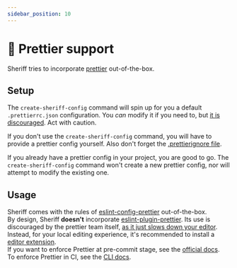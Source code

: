 ```yaml
---
sidebar_position: 10
---
```


# 💅 Prettier support

Sheriff tries to incorporate [prettier](https://prettier.io/) out-of-the-box.

## Setup

The `create-sheriff-config` command will spin up for you a default `.prettierrc.json` configuration. You _can_ modify it if you need to, but [it is discouraged](https://prettier.io/docs/en/option-philosophy.html). Act with caution.

If you don't use the `create-sheriff-config` command, you will have to provide a prettier config yourself. Also don't forget the [.prettierignore file](https://prettier.io/docs/en/ignore.html).

If you already have a prettier config in your project, you are good to go. The `create-sheriff-config` command won't create a new prettier config, nor will attempt to modify the existing one.

## Usage

Sheriff comes with the rules of [eslint-config-prettier](https://github.com/prettier/eslint-config-prettier) out-of-the-box.<br />
By design, Sheriff **doesn't** incorporate [eslint-plugin-prettier](https://github.com/prettier/eslint-plugin-prettier). Its use is discouraged by the prettier team itself, [as it just slows down your editor](https://prettier.io/docs/en/integrating-with-linters.html#notes).<br />
Instead, for your local editing experience, it's recommended to install a [editor extension](https://prettier.io/docs/en/editors.html).<br />
If you want to enforce Prettier at pre-commit stage, see the [official docs](https://prettier.io/docs/en/option-philosophy.html).<br />
To enforce Prettier in CI, see the [CLI docs](https://prettier.io/docs/en/cli.html).
